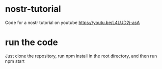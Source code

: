 # nostr-tutorial
Code for a nostr tutorial on youtube
https://youtu.be/L4LUD2j-asA 

# run the code
Just clone the repository, run npm install in the root directory, and then run npm start
